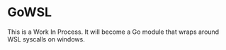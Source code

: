 # GoWSL

This is a Work In Process. It will become a Go module that wraps around WSL syscalls on windows.